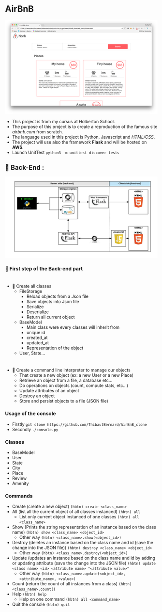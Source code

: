 # AirBnB 
![](https://github.com/ThibautBernard/AirBnB_clone/blob/main/img_repo/fe2e3e7701dec72ce612472dab9bb55fe0e9f6d4.png)
* This project is from my cursus at Holberton School. 
* The purpose of this project is to create a reproduction of the famous site *airbnb.com* from scratch.
* The language used in this project is Python, Javascript and *HTML/CSS*.
* The project will use also the framework **Flask** and will be hosted on **AWS**.
* Launch UnitTest ``` python3 -m unittest discover tests ```

## :large_blue_circle: Back-End : 
![](https://github.com/ThibautBernard/AirBnB_clone/blob/main/img_repo/d2d06462824fab5846f3.png)
### :pushpin: First step of the Back-end part
#
* :large_blue_diamond: Create all classes
  * FileStorage 
    * Reload objects from a Json file
    * Save objects into Json file
    * Serialize
    * Deserialize
    * Return all current object
  * BaseModel
    * Main class were every classes will inherit from
    * unique id
    * created_at
    * updated_at
    * Representation of the object
  * User, State...
#
* :large_blue_diamond: Create a command line interpreter to manage our objects 
  * That create a new object (ex: a new User or a new Place)
  * Retrieve an object from a file, a database etc…
  * Do operations on objects (count, compute stats, etc…)
  * Update attributes of an object
  * Destroy an object
  * Store and persist objects to a file (JSON file)



### Usage of the console
* Firstly ``` git clone https://github.com/ThibautBernard/AirBnB_clone ```
* Secondly ``` ./console.py ```
### Classes 
* BaseModel
* User
* State
* City
* Place
* Review 
* Amenity
### Commands 
* Create (create a new object) ``` (hbtn) create <class_name> ```
* All (list all the current object of all classes instanced) ``` (hbtn) all ```
  * List only current object instanced of one classes ``` (hbtn) all <class_name> ```
* Show (Prints the string representation of an instance based on the class name) ``` (hbtn) show <class_name> <object_id> ```
  * Other way ``` (hbtn) <class_name>.show(<object_id>) ```
* Destroy (deletes an instance based on the class name and id (save the change into the JSON file)) ``` (hbtn) destroy <class_name> <object_id> ```
  * Other way ``` (hbtn) <class_name>.destroy(<object_id>) ```
* Update (updates an instance based on the class name and id by adding or updating attribute (save the change into the JSON file) ``` (hbtn) update <class name> <id> <attribute name> "<attribute value>" ```
  * Other way ``` (hbtn) <class_name>.update(<object_id>, <attribute_name>, <value>) ```
* Count (return the count of all instances from a class) ``` (hbtn) <class_name>.count() ```
* Help ``` (hbtn) help ```
  * Help on one command ``` (hbtn) all <command_name> ```
* Quit the console ``` (hbtn) quit ```

#
